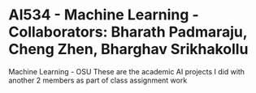 # AI534 - Machine Learning - Collaborators: Bharath Padmaraju, Cheng Zhen, Bharghav Srikhakollu
Machine Learning - OSU
These are the academic AI projects I did with another 2 members as part of class assignment work
